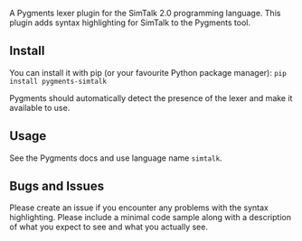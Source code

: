 A Pygments lexer plugin for the SimTalk 2.0 programming language. This plugin adds syntax highlighting for SimTalk to the Pygments tool.

## Install
You can install it with pip (or your favourite Python package manager):
`pip install pygments-simtalk`

Pygments should automatically detect the presence of the lexer and make it available to use.

## Usage

See the Pygments docs and use language name `simtalk`.

## Bugs and Issues
Please create an issue if you encounter any problems with the syntax highlighting. Please include a minimal code sample
along with a description of what you expect to see and what you actually see.
